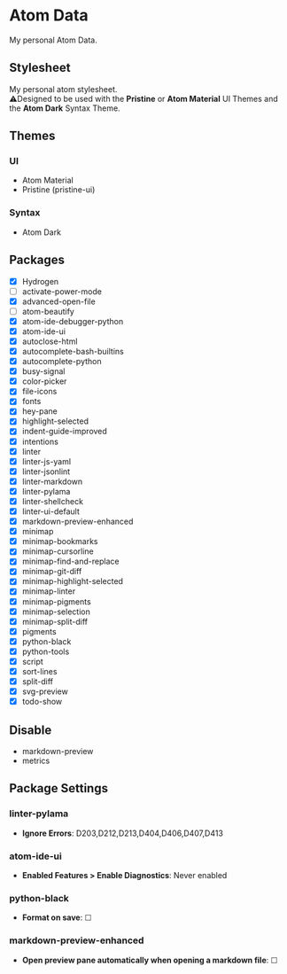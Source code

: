# Atom Data #
My personal Atom Data.

## Stylesheet ##
My personal atom stylesheet.  
:warning:Designed to be used with the **Pristine** or **Atom Material** UI Themes and the **Atom Dark** Syntax Theme.

## Themes ##
### UI ###
-   Atom Material
-   Pristine (pristine-ui)

### Syntax ###
-   Atom Dark

## Packages ##
-   [x] Hydrogen
-   [ ] activate-power-mode
-   [x] advanced-open-file
-   [ ] atom-beautify
-   [x] atom-ide-debugger-python
-   [x] atom-ide-ui
-   [x] autoclose-html
-   [x] autocomplete-bash-builtins
-   [x] autocomplete-python
-   [x] busy-signal
-   [x] color-picker
-   [x] file-icons
-   [x] fonts
-   [x] hey-pane
-   [x] highlight-selected
-   [x] indent-guide-improved
-   [x] intentions
-   [x] linter
-   [x] linter-js-yaml
-   [x] linter-jsonlint
-   [x] linter-markdown
-   [x] linter-pylama
-   [x] linter-shellcheck
-   [x] linter-ui-default
-   [x] markdown-preview-enhanced
-   [x] minimap
-   [x] minimap-bookmarks
-   [x] minimap-cursorline
-   [x] minimap-find-and-replace
-   [x] minimap-git-diff
-   [x] minimap-highlight-selected
-   [x] minimap-linter
-   [x] minimap-pigments
-   [x] minimap-selection
-   [x] minimap-split-diff
-   [x] pigments
-   [x] python-black
-   [x] python-tools
-   [x] script
-   [x] sort-lines
-   [x] split-diff
-   [x] svg-preview
-   [x] todo-show

## Disable ##
-   markdown-preview
-   metrics

## Package Settings ##
### linter-pylama ###
-   **Ignore Errors**: D203,D212,D213,D404,D406,D407,D413

### atom-ide-ui ###
-   **Enabled Features > Enable Diagnostics**: Never enabled

### python-black ###
-   **Format on save**: ☐

### markdown-preview-enhanced ###
-   **Open preview pane automatically when opening a markdown file**: ☐
